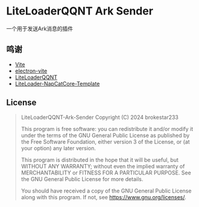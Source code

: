 # LiteLoaderQQNT Ark Sender

一个用于发送Ark消息的插件

## 鸣谢

- [Vite](https://vitejs.dev/)
- [electron-vite](https://electron-vite.org/)
- [LiteLoaderQQNT](https://github.com/LiteLoaderQQNT/LiteLoaderQQNT/)
- [LiteLoader-NapCatCore-Template](https://github.com/nyaruhodoo/LiteLoader-NapCatCore-Template)

## License

> LiteLoaderQQNT-Ark-Sender
> Copyright (C) 2024 brokestar233
>
> This program is free software: you can redistribute it and/or modify
> it under the terms of the GNU General Public License as published by
> the Free Software Foundation, either version 3 of the License, or
> (at your option) any later version.
>
> This program is distributed in the hope that it will be useful,
> but WITHOUT ANY WARRANTY; without even the implied warranty of
> MERCHANTABILITY or FITNESS FOR A PARTICULAR PURPOSE. See the
> GNU General Public License for more details.
>
> You should have received a copy of the GNU General Public License
> along with this program. If not, see <https://www.gnu.org/licenses/>.
